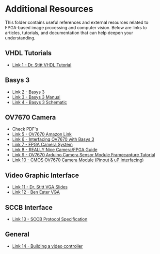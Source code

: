 # Additional Resources

This folder contains useful references and external resources related to FPGA-based image processing and computer vision. Below are links to articles, tutorials, and documentation that can help deepen your understanding.

## VHDL Tutorials
- [Link 1 - Dr. Stitt VHDL Tutorial](https://github.com/ARC-Lab-UF/vhdl-tutorial)

## Basys 3
- [Link 2 - Basys 3](https://digilent.com/shop/basys-3-artix-7-fpga-trainer-board-recommended-for-introductory-users/?utm_source=google&utm_medium=cpc&utm_campaign=&utm_agid=157039393653&utm_term=basys3&device=c&gad_source=1&gclid=Cj0KCQiAz6q-BhCfARIsAOezPxmjL1-jy9L61I4v85mWErra40C5ZSVQ-GVgAPV9RaguqDl4eZz3KD0aApNxEALw_wcB)
- [Link 3 - Basys 3 Manual](https://digilent.com/reference/programmable-logic/basys-3/reference-manual)
- [Link 4 - Basys 3 Schematic](https://reference.digilentinc.com/_media/reference/programmable-logic/basys-3/basys-3-sch-public-rev-d.pdf?_gl=1*1e9vgp4*_gcl_aw*R0NMLjE3NDEzODU5NDIuQ2owS0NRaUF6NnEtQmhDZkFSSXNBT2V6UHhtakwxLWp5OUw2MUk0djg1bVdFcnJhNDBDNVpTVlEtR1ZnQVBWOVJhZ3VxRGw0ZVp6M0tEMGFBcE54RUFMd193Y0I.*_gcl_au*MTQ3ODQ1MjgxOS4xNzQxMDM0Mjk5*_ga*NjU0OTA5NDQxLjE3NDEwMzQzMDA.*_ga_JSPEFFCPBT*MTc0MTM2NjA4Ny4zLjEuMTc0MTM4NjA0Ny42MC4wLjA.)

## OV7670 Camera
- Check PDF's
- [Link 5 - OV7670 Amazon Link](https://www.amazon.com/OV7670-Aideepen-640x480-Compatible-Arduin0/dp/B0CF9QJFQ9/ref=sr_1_2?crid=C7BPCYM5B0RD&dib=eyJ2IjoiMSJ9.AEQ3eaA8uwclVn4xDiVovkB8DiLBeL4-3e9zWuyWz7Wo6UJ-z4rBMkYIhwJTxel6mxUbeI0YRPZKHsSQpWVo6rL50QvfVnZP2KJgjiGVSWQ8Hdshej4WQATL3d1iRH2UKUE_jCUll0b6eKOofqLomQilgrje5mDeVhEpAyD_AtRDPRtzZWnysrzDyb_ECv60xv_UfAOAHmpVcH-JSG4u9Ix9AEsD2ipUdoYZEkpXqPg.I0abULf8raab2RY8burKHMziah7-sPRB3Kdlw4_5l00&dib_tag=se&keywords=ov7670&qid=1741385491&sprefix=ov767%2Caps%2C188&sr=8-2)
- [Link 6 - Interfacing OV7670 with Basys 3](https://www.fpga4student.com/2018/08/basys-3-fpga-ov7670-camera.html)
- [Link 7 - FPGA Camera System](https://www.hackster.io/dhq/fpga-camera-system-14d6ea#toc-camera-1)
- [Link 8 - REALLY Nice Camera/FPGA Guide](https://www.dejazzer.com/eigenpi/digital_camera/digital_camera.html)
- [Link 9 - OV7670 Arduino Camera Sensor Module Framecapture Tutorial](https://www.instructables.com/OV7670-Arduino-Camera-Sensor-Module-Framecapture-T/)
- [Link 10 - CMOS OV7670 Camera Module (Pinout & uP Interfacing)](https://components101.com/modules/cmos-ov7670-camera-module-pinout-features-datasheet)

## Video Graphic Interface
- [Link 11 - Dr. Stitt VGA Slides](http://www.gstitt.ece.ufl.edu/courses/spring22/eel4712/lectures/VGAimplementation.pdf)
- [Link 12 - Ben Eater VGA ](https://www.youtube.com/watch?v=l7rce6IQDWs&t=278s)

## SCCB Interface
- [Link 13 - SCCB Protocol Specification](https://people.ece.cornell.edu/land/courses/ece4760/FinalProjects/f2021/jfw225_aei23_dsb298/jfw225_aei23_dsb298/SCCBSpec_AN.pdf)

## General
- [Link 14 - Building a video controller](https://zipcpu.com/blog/2018/11/29/llvga.html)
